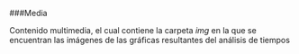 ###Media

Contenido multimedia, el cual contiene la carpeta *img* en la que se encuentran las imágenes de las gráficas resultantes del análisis de tiempos
